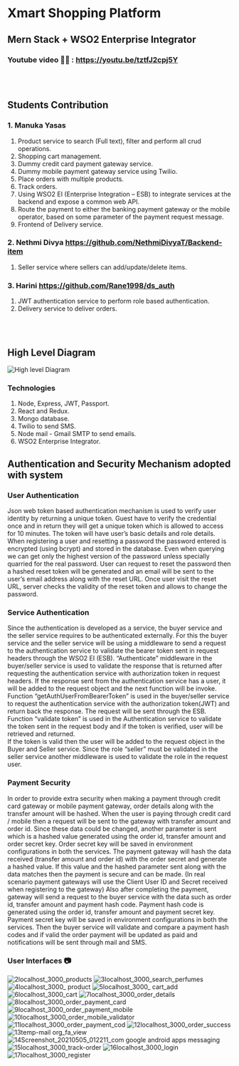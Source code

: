 # Xmart Shopping Platform

## Mern Stack + WSO2 Enterprise Integrator

### Youtube video :movie_camera::boom: : https://youtu.be/tztfJ2cpj5Y 
<br></br>
## Students Contribution

### 1. Manuka Yasas
1. Product service to search (Full text), filter and perform all crud operations.
2. Shopping cart management.
3. Dummy credit card payment gateway service.
4. Dummy mobile payment gateway service using Twilio.
5. Place orders with multiple products.
6. Track orders.
7. Using WSO2 EI (Enterprise Integration – ESB) to integrate services at the
backend and expose a common web API.
8. Route the payment to either the banking payment gateway or the mobile
operator, based on some parameter of the payment request message.
9. Frontend of Delivery service.

### 2. Nethmi Divya https://github.com/NethmiDivyaT/Backend-item
1. Seller service where sellers can add/update/delete items.

### 3. Harini https://github.com/Rane1998/ds_auth
1. JWT authentication service to perform role based authentication.
2. Delivery service to deliver orders.

<br></br>

## High Level Diagram

![High level Diagram](https://user-images.githubusercontent.com/63389716/119252085-d9afdf80-bbc7-11eb-88d7-3641b9592f3e.png)

### Technologies

1. Node, Express, JWT, Passport.
2. React and Redux.
3. Mongo database.
4. Twilio to send SMS.
5. Node mail - Gmail SMTP to send emails.
6. WSO2 Enterprise Integrator.

## Authentication and Security Mechanism adopted with system

### User Authentication
Json web token based authentication mechanism is used to verify user identity by returning a unique
token. Guest have to verify the credential once and in return they will get a unique token which is
allowed to access for 10 minutes. The token will have user’s basic details and role details.
When registering a user and resetting a password the password entered is encrypted (using bcrypt) and
stored in the database. Even when querying we can get only the highest version of the password unless
specially quarried for the real password.
User can request to reset the password then a hashed reset token will be generated and an email will be
sent to the user’s email address along with the reset URL. Once user visit the reset URL, server checks
the validity of the reset token and allows to change the password.

### Service Authentication
Since the authentication is developed as a service, the buyer service and the seller service requires to be
authenticated externally. For this the buyer service and the seller service will be using a middleware to
send a request to the authentication service to validate the bearer token sent in request headers
through the WSO2 EI (ESB).
“Authenticate” middleware in the buyer/seller service is used to validate the response that is returned
after requesting the authentication service with authorization token in request headers. If the response
sent from the authentication service has a user, it will be added to the request object and the next
function will be invoke. </br>
Function “getAuthUserFromBearerToken” is used in the buyer/seller service to request the
authentication service with the authorization token(JWT) and return back the response. The request will
be sent through the ESB.</br>
Function “validate token” is used in the Authentication service to validate the token sent in the request
body and if the token is verified, user will be retrieved and returned.</br>
If the token is valid then the user will be added to the request object in the Buyer and Seller service.
Since the role “seller” must be validated in the seller service another middleware is used to validate the
role in the request user.

### Payment Security
In order to provide extra security when making a payment through credit card gateway or mobile
payment gateway, order details along with the transfer amount will be hashed.
When the user is paying through credit card / mobile then a request will be sent to the gateway with
transfer amount and order id. Since these data could be changed, another parameter is sent which is a
hashed value generated using the order id, transfer amount and order secret key. Order secret key will
be saved in environment configurations in both the services. The payment gateway will hash the data
received (transfer amount and order id) with the order secret and generate a hashed value. If this value
and the hashed parameter sent along with the data matches then the payment is secure and can be
made.
(In real scenario payment gateways will use the Client User ID and Secret received when registering to
the gateway)
Also after completing the payment, gateway will send a request to the buyer service with the data such
as order id, transfer amount and payment hash code. Payment hash code is generated using the order
id, transfer amount and payment secret key. Payment secret key will be saved in environment
configurations in both the services. Then the buyer service will validate and compare a payment hash
codes and if valid the order payment will be updated as paid and notifications will be sent through mail
and SMS.

### User Interfaces :camera:

![2localhost_3000_products](https://user-images.githubusercontent.com/63389716/117570727-2cc66480-b0e9-11eb-9bff-7ca63e29ba4a.png)
![3localhost_3000_search_perfumes](https://user-images.githubusercontent.com/63389716/117570760-5a131280-b0e9-11eb-91f7-676ad62e7aec.png)
![4localhost_3000_ product](https://user-images.githubusercontent.com/63389716/117570794-7dd65880-b0e9-11eb-896e-e617255f7ee8.png)
![5localhost_3000_ cart_add](https://user-images.githubusercontent.com/63389716/117570827-95154600-b0e9-11eb-9a60-74708789b68f.png)
![6localhost_3000_cart](https://user-images.githubusercontent.com/63389716/117570842-a3fbf880-b0e9-11eb-853d-c006770d4e51.png)
![7localhost_3000_order_details](https://user-images.githubusercontent.com/63389716/117570855-b413d800-b0e9-11eb-9c90-3a64b6a9de71.png)
![8localhost_3000_order_payment_card](https://user-images.githubusercontent.com/63389716/117570870-c9890200-b0e9-11eb-9e7d-14a60a926095.png)
![9localhost_3000_order_payment_mobile](https://user-images.githubusercontent.com/63389716/117570872-d0b01000-b0e9-11eb-8191-dedf3d0537ef.png)
![10localhost_3000_order_mobile_validator](https://user-images.githubusercontent.com/63389716/117570874-d3ab0080-b0e9-11eb-97bc-7929902c7e4c.png)
![11localhost_3000_order_payment_cod](https://user-images.githubusercontent.com/63389716/117570888-defe2c00-b0e9-11eb-88c8-47eeee3f59ff.png)
![12localhost_3000_order_success](https://user-images.githubusercontent.com/63389716/117570891-e0c7ef80-b0e9-11eb-8453-ffa57e4c3d4e.png)
![13temp-mail org_fa_view](https://user-images.githubusercontent.com/63389716/117570896-e9b8c100-b0e9-11eb-9ebb-5ba3516a224b.png)
![14Screenshot_20210505_012211_com google android apps messaging](https://user-images.githubusercontent.com/63389716/117570920-094fe980-b0ea-11eb-88ef-c8e576e182a2.jpg)
![15localhost_3000_track-order](https://user-images.githubusercontent.com/63389716/117570927-140a7e80-b0ea-11eb-94af-d256979615f5.png)
![16localhost_3000_login](https://user-images.githubusercontent.com/63389716/117570930-18cf3280-b0ea-11eb-937a-825a91ed2929.png)
![17localhost_3000_register](https://user-images.githubusercontent.com/63389716/117570935-1bca2300-b0ea-11eb-98ca-6831a42825a3.png)

